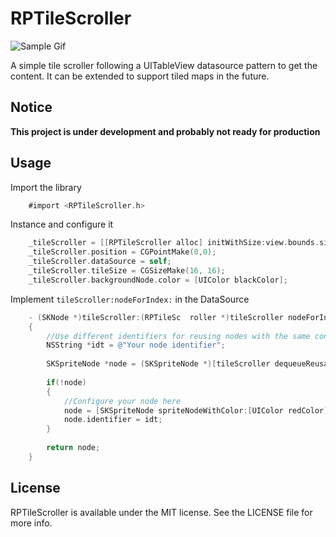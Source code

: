# RPTileScroller

<!--[![CI Status](http://img.shields.io/travis/J.P. Illanes/RPTileScroller.svg?style=flat)](https://travis-ci.org/J.P. Illanes/RPTileScroller)
 [![Version](https://img.shields.io/cocoapods/v/RPTileScroller.svg?style=flat)](http://cocoadocs.org/docsets/RPTileScroller)
 [![License](https://img.shields.io/cocoapods/l/RPTileScroller.svg?style=flat)](http://cocoadocs.org/docsets/RPTileScroller)
 [![Platform](https://img.shields.io/cocoapods/p/RPTileScroller.svg?style=flat)](http://cocoadocs.org/docsets/RPTileScroller)
 -->


![Sample Gif](https://raw.githubusercontent.com/raspu/RPTileScroller/master/RPTileDemo.gif)

A simple tile scroller following a UITableView datasource pattern to get the content. It can be extended to support tiled maps in the future. 



## Notice

**This project is under development and probably not ready for production**


## Usage

Import the library

```objectivec
	#import <RPTileScroller.h>
```

Instance and configure it

```objectivec
	_tileScroller = [[RPTileScroller alloc] initWithSize:view.bounds.size];
    _tileScroller.position = CGPointMake(0,0);
    _tileScroller.dataSource = self;
    _tileScroller.tileSize = CGSizeMake(16, 16);
    _tileScroller.backgroundNode.color = [UIColor blackColor];
```

Implement `tileScroller:nodeForIndex:` in the DataSource 

```objectivec
	- (SKNode *)tileScroller:(RPTileSc	roller *)tileScroller nodeForIndex:(CGPoint)index
	{
		//Use different identifiers for reusing nodes with the same content (like a tile map). 
	    NSString *idt = @"Your node identifier";  
	       
	    SKSpriteNode *node = (SKSpriteNode *)[tileScroller dequeueReusableNodeWithIdentifier:idt];
	    
	    if(!node)
	    {
	    	//Configure your node here
	        node = [SKSpriteNode spriteNodeWithColor:[UIColor redColor] size:tileScroller.tileSize];
	        node.identifier = idt;
	    }
	    
	    return node;
	}
```
   

<!--## Installation

RPTileScroller is available through [CocoaPods](http://cocoapods.org). To install
it, simply add the following line to your Podfile:

    pod "RPTileScroller"
 
## Author

J.P. Illanes, jpillaness@gmail.com
 -->

 
## License

RPTileScroller is available under the MIT license. See the LICENSE file for more info.


